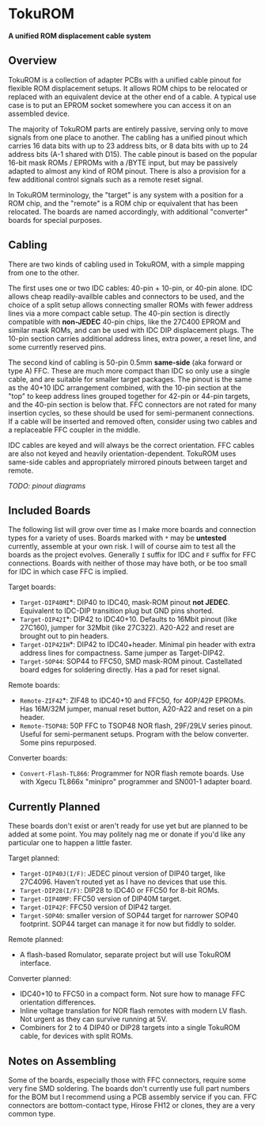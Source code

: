 # TokuROM
**A unified ROM displacement cable system**

## Overview
TokuROM is a collection of adapter PCBs with a unified cable pinout for flexible ROM displacement setups.
It allows ROM chips to be relocated or replaced with an equivalent device at the other end of a cable.
A typical use case is to put an EPROM socket somewhere you can access it on an assembled device. 

The majority of TokuROM parts are entirely passive, serving only to move signals from one place to another.
The cabling has a unified pinout which carries 16 data bits with up to 23 address bits,
or 8 data bits with up to 24 address bits (A-1 shared with D15).
The cable pinout is based on the popular 16-bit mask ROMs / EPROMs with a /BYTE input,
but may be passively adapted to almost any kind of ROM pinout.
There is also a provision for a few additional control signals such as a remote reset signal. 

In TokuROM terminology, the "target" is any system with a position for a ROM chip,
and the "remote" is a ROM chip or equivalent that has been relocated.
The boards are named accordingly, with additional "converter" boards for special purposes. 

## Cabling
There are two kinds of cabling used in TokuROM, with a simple mapping from one to the other. 

The first uses one or two IDC cables: 40-pin + 10-pin, or 40-pin alone.
IDC allows cheap readily-availble cables and connectors to be used,
and the choice of a split setup allows connecting smaller ROMs with fewer address lines via a more compact cable setup.
The 40-pin section is directly compatible with **non-JEDEC** 40-pin chips, like the 27C400 EPROM and similar mask ROMs,
and can be used with IDC DIP displacement plugs.
The 10-pin section carries additional address lines, extra power, a reset line, and some currently reserved pins. 

The second kind of cabling is 50-pin 0.5mm **same-side** (aka forward or type A) FFC.
These are much more compact than IDC so only use a single cable, and are suitable for smaller target packages.
The pinout is the same as the 40+10 IDC arrangement combined, with the 10-pin section at the "top" to keep
address lines grouped together for 42-pin or 44-pin targets, and the 40-pin section is below that.
FFC connectors are not rated for many insertion cycles, so these should be used for semi-permanent connections.
If a cable will be inserted and removed often, consider using two cables and a replaceable FFC coupler in the middle. 

IDC cables are keyed and will always be the correct orientation.
FFC cables are also not keyed and heavily orientation-dependent.
TokuROM uses same-side cables and appropriately mirrored pinouts between target and remote.

*TODO: pinout diagrams*

## Included Boards
The following list will grow over time as I make more boards and connection types for a variety of uses.
Boards marked with `*` may be **untested** currently, assemble at your own risk.
I will of course aim to test all the boards as the project evolves.
Generally `I` suffix for IDC and `F` suffix for FFC connections.
Boards with neither of those may have both, or be too small for IDC in which case FFC is implied.

Target boards:
- `Target-DIP40MI`\*: DIP40 to IDC40, mask-ROM pinout **not JEDEC**. Equivalent to IDC-DIP transition plug but GND pins shorted.
- `Target-DIP42I`\*: DIP42 to IDC40+10. Defaults to 16Mbit pinout (like 27C160), jumper for 32Mbit (like 27C322). A20-A22 and reset are brought out to pin headers.
- `Target-DIP42IH`\*: DIP42 to IDC40+header. Minimal pin header with extra address lines for compactness. Same jumper as Target-DIP42.
- `Target-SOP44`: SOP44 to FFC50, SMD mask-ROM pinout. Castellated board edges for soldering directly. Has a pad for reset signal.

Remote boards:
- `Remote-ZIF42`\*: ZIF48 to IDC40+10 and FFC50, for 40P/42P EPROMs. Has 16M/32M jumper, manual reset button, A20-A22 and reset on a pin header.
- `Remote-TSOP48`: 50P FFC to TSOP48 NOR flash, 29F/29LV series pinout. Useful for semi-permanent setups. Program with the below converter. Some pins repurposed.

Converter boards:
- `Convert-Flash-TL866`: Programmer for NOR flash remote boards. Use with Xgecu TL866x "minipro" programmer and SN001-1 adapter board.

## Currently Planned
These boards don't exist or aren't ready for use yet but are planned to be added at some point.
You may politely nag me or donate if you'd like any particular one to happen a little faster.

Target planned:
- `Target-DIP40J(I/F)`: JEDEC pinout version of DIP40 target, like 27C4096. Haven't routed yet as I have no devices that use this.
- `Target-DIP28(I/F)`: DIP28 to IDC40 or FFC50 for 8-bit ROMs.
- `Target-DIP40MF`: FFC50 version of DIP40M target.
- `Target-DIP42F`: FFC50 version of DIP42 target.
- `Target-SOP40`: smaller version of SOP44 target for narrower SOP40 footprint. SOP44 target can manage it for now but fiddly to solder.

Remote planned:
- A flash-based Romulator, separate project but will use TokuROM interface.

Converter planned:
- IDC40+10 to FFC50 in a compact form. Not sure how to manage FFC orientation differences.
- Inline voltage translation for NOR flash remotes with modern LV flash. Not urgent as they can survive running at 5V.
- Combiners for 2 to 4 DIP40 or DIP28 targets into a single TokuROM cable, for devices with split ROMs.

## Notes on Assembling
Some of the boards, especially those with FFC connectors, require some very fine SMD soldering.
The boards don't currently use full part numbers for the BOM but I recommend using a PCB assembly service if you can.
FFC connectors are bottom-contact type, Hirose FH12 or clones, they are a very common type.
